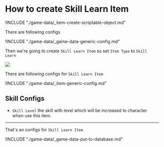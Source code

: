 # How to create Skill Learn Item

!INCLUDE "./game-data/_item-create-scriptable-object.md"

There are following configs

!INCLUDE "./game-data/_game-data-generic-config.md"

Then we're going to create `Skill Learn Item` so set `Item Type` to `Skill Learn`

![](../images/items/003-13.png)

There are following configs for `Skill Learn Item`

!INCLUDE "./game-data/_item-generic-config.md"

## Skill Configs

- `Skill Level` the skill with level which will be increased to character when use this item.

* * *

That's an configs for `Skill Learn Item`

!INCLUDE "./game-data/_game-data-put-to-database.md"
